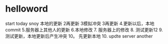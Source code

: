 # helloword
start today snoy 本地的更新
2再更新
3模拟冲突
3再更新
4.更新以后，本地commit
5.服务器上其他人的更新
6.本地修改
7. 服务器上的修改
8. 测试更新12
9. 测试更新，本地更新后产生冲突
10。 先更新本地
10. updte server another
